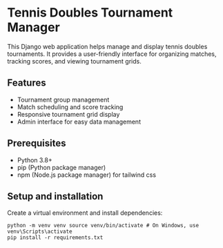 # Tennis Doubles Tournament Manager

This Django web application helps manage and display tennis doubles tournaments. It provides a user-friendly interface for organizing matches, tracking scores, and viewing tournament grids.

## Features

- Tournament group management
- Match scheduling and score tracking
- Responsive tournament grid display
- Admin interface for easy data management

## Prerequisites

- Python 3.8+
- pip (Python package manager)
- npm (Node.js package manager) for tailwind css

## Setup and installation

Create a virtual environment and install dependencies:
```
python -m venv venv source venv/bin/activate # On Windows, use venv\Scripts\activate
pip install -r requirements.txt
```
